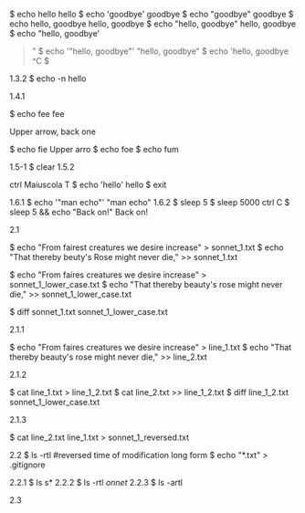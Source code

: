 $ echo hello
hello
$ echo 'goodbye'
goodbye
$ echo "goodbye"
goodbye
$ echo hello, goodbye
hello, goodbye
$ echo "hello, goodbye"
hello, goodbye
$ echo "hello, goodbye'
>
>"
$ echo '"hello, goodbye"'
"hello, goodbye"
$ echo 'hello, goodbye
> ^C
$ 

1.3.2
$ echo -n hello

1.4.1

$ echo fee
fee

Upper arrow, back one

$ echo fie
Upper arro
$ echo foe
$ echo fum

1.5-1
$ clear
1.5.2

ctrl Maiuscola T
$ echo 'hello'
hello
$ exit

1.6.1
$ echo '"man echo"'
"man echo"
1.6.2
$ sleep 5
$ sleep 5000
ctrl C
$ sleep 5 && echo "Back on!"
Back on!


2.1

$ echo "From fairest creatures we desire increase" > sonnet_1.txt
$ echo "That thereby beuty's Rose might never die," >> sonnet_1.txt

$ echo "From faires creatures we desire increase" > sonnet_1_lower_case.txt
$ echo "That thereby beauty's rose might never die," >> sonnet_1_lower_case.txt

$ diff sonnet_1.txt sonnet_1_lower_case.txt


2.1.1

$ echo "From faires creatures we desire increase" > line_1.txt
$ echo "That thereby beauty's rose might never die," >> line_2.txt


2.1.2

$ cat line_1.txt > line_1_2.txt
$ cat line_2.txt >> line_1_2.txt
$ diff line_1_2.txt sonnet_1_lower_case.txt


2.1.3

$ cat line_2.txt line_1.txt > sonnet_1_reversed.txt


2.2
$ ls -rtl
#reversed time of modification long form
$ echo "*.txt" > .gitignore

2.2.1
$ ls s*
2.2.2
$ ls -rtl *onnet*
2.2.3
$ ls -artl


2.3
